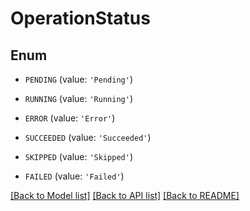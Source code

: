 # OperationStatus


## Enum

* `PENDING` (value: `'Pending'`)

* `RUNNING` (value: `'Running'`)

* `ERROR` (value: `'Error'`)

* `SUCCEEDED` (value: `'Succeeded'`)

* `SKIPPED` (value: `'Skipped'`)

* `FAILED` (value: `'Failed'`)

[[Back to Model list]](../README.md#documentation-for-models) [[Back to API list]](../README.md#documentation-for-api-endpoints) [[Back to README]](../README.md)



